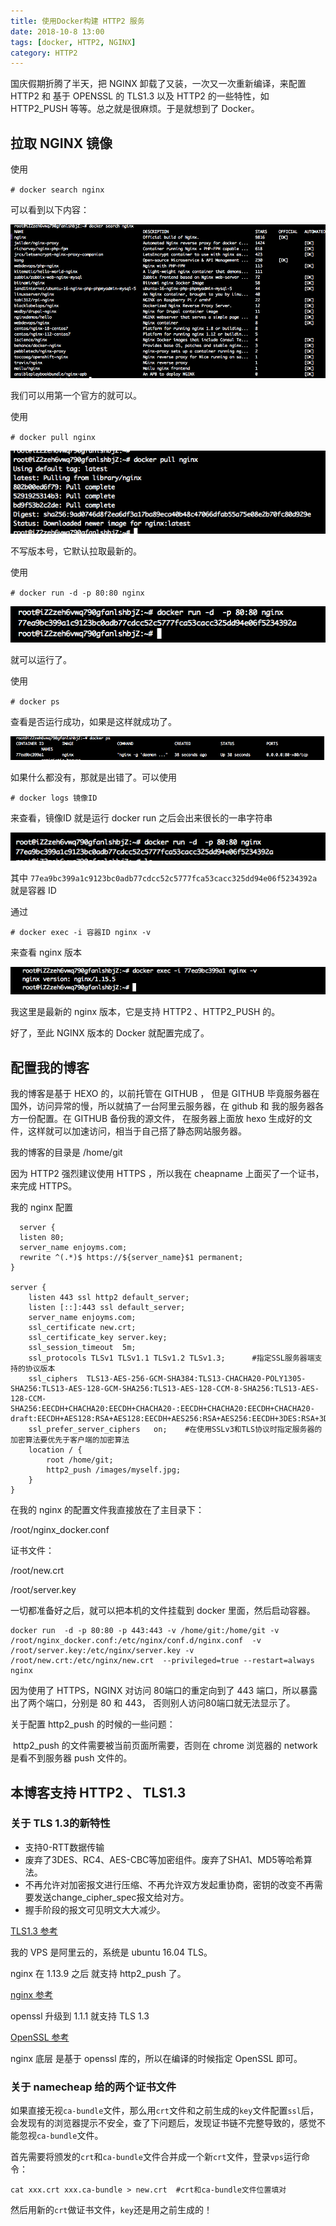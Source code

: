 ```yaml
---
title: 使用Docker构建 HTTP2 服务
date: 2018-10-8 13:00
tags: [docker, HTTP2, NGINX]
category: HTTP2
---
```


国庆假期折腾了半天，把 NGINX 卸载了又装，一次又一次重新编译，来配置 HTTP2 和 基于 OPENSSL 的 TLS1.3 以及 HTTP2 的一些特性，如 HTTP2_PUSH 等等。总之就是很麻烦。于是就想到了 Docker。

## 拉取 NGINX 镜像

使用

`# docker search nginx`

可以看到以下内容：

![image-20181008143929082](/images/image-20181008143929082.png)

我们可以用第一个官方的就可以。
<!-- more -->

使用

`# docker pull nginx `



![image-20181008144227285](/images/image-20181008144227285.png)

不写版本号，它默认拉取最新的。

使用

`# docker run -d -p 80:80 nginx`

![image-20181008144413912](/images/image-20181008144413912.png)

就可以运行了。

使用

`# docker ps`

查看是否运行成功，如果是这样就成功了。

![image-20181008144559621](/images/image-20181008144559621.png)

如果什么都没有，那就是出错了。可以使用

`# docker logs 镜像ID `

来查看，镜像ID 就是运行 docker run 之后会出来很长的一串字符串

![image-20181008144751519](/images/image-20181008144751519.png)

其中 `77ea9bc399a1c9123bc0adb77cdcc52c5777fca53cacc325dd94e06f5234392a` 就是容器 ID

通过

`# docker exec -i 容器ID nginx -v `

来查看 nginx 版本

![image-20181008144915169](/images/image-20181008144915169.png)

我这里是最新的 nginx 版本，它是支持 HTTP2 、HTTP2_PUSH 的。

好了，至此 NGINX 版本的 Docker 就配置完成了。



## 配置我的博客



我的博客是基于 HEXO 的，以前托管在 GITHUB ， 但是 GITHUB 毕竟服务器在国外，访问异常的慢，所以就搞了一台阿里云服务器，在 github 和 我的服务器各方一份配置。在 GITHUB 备份我的源文件， 在服务器上面放 hexo 生成好的文件，这样就可以加速访问，相当于自己搭了静态网站服务器。



我的博客的目录是 /home/git 

因为 HTTP2 强烈建议使用 HTTPS ，所以我在 cheapname 上面买了一个证书，来完成 HTTPS。

我的 nginx 配置

```shell
  server {
  listen 80;
  server_name enjoyms.com;
  rewrite ^(.*)$ https://${server_name}$1 permanent;
}

server {
	listen 443 ssl http2 default_server;
	listen [::]:443 ssl default_server;
  	server_name enjoyms.com;
  	ssl_certificate new.crt;
  	ssl_certificate_key server.key;
  	ssl_session_timeout  5m;
  	ssl_protocols TLSv1 TLSv1.1 TLSv1.2 TLSv1.3;      #指定SSL服务器端支持的协议版本
  	ssl_ciphers  TLS13-AES-256-GCM-SHA384:TLS13-CHACHA20-POLY1305-SHA256:TLS13-AES-128-GCM-SHA256:TLS13-AES-128-CCM-8-SHA256:TLS13-AES-128-CCM-SHA256:EECDH+CHACHA20:EECDH+CHACHA20-:EECDH+CHACHA20:EECDH+CHACHA20-draft:EECDH+AES128:RSA+AES128:EECDH+AES256:RSA+AES256:EECDH+3DES:RSA+3DES:!MD5;
  	ssl_prefer_server_ciphers   on;    #在使用SSLv3和TLS协议时指定服务器的加密算法要优先于客户端的加密算法
	location / {
	  	root /home/git;
    	http2_push /images/myself.jpg;
	}
}
```

在我的 nginx 的配置文件我直接放在了主目录下：

/root/nginx_docker.conf

证书文件：

/root/new.crt

/root/server.key

一切都准备好之后，就可以把本机的文件挂载到 docker 里面，然后启动容器。

```shell
docker run  -d -p 80:80 -p 443:443 -v /home/git:/home/git -v /root/nginx_docker.conf:/etc/nginx/conf.d/nginx.conf  -v /root/server.key:/etc/nginx/server.key -v /root/new.crt:/etc/nginx/new.crt  --privileged=true --restart=always nginx
```

因为使用了 HTTPS，NGINX 对访问 80端口的重定向到了 443 端口，所以暴露出了两个端口，分别是 80 和 443， 否则别人访问80端口就无法显示了。



关于配置 http2_push 的时候的一些问题：

​	http2_push 的文件需要被当前页面所需要，否则在 chrome 浏览器的 network 是看不到服务器 push 文件的。

## 本博客支持 HTTP2 、 TLS1.3



### 关于 TLS 1.3的新特性

- 支持0-RTT数据传输 
- 废弃了3DES、RC4、AES-CBC等加密组件。废弃了SHA1、MD5等哈希算法。 
- 不再允许对加密报文进行压缩、不再允许双方发起重协商，密钥的改变不再需要发送change_cipher_spec报文给对方。 
- 握手阶段的报文可见明文大大减少。

[TLS1.3 参考](https://zhuanlan.zhihu.com/p/28850798)

我的 VPS 是阿里云的，系统是 ubuntu 16.04 TLS。

nginx 在 1.13.9 之后 就支持 http2_push 了。

 [nginx 参考](https://www.nginx.com/blog/nginx-1-13-9-http2-server-push/)

openssl 升级到 1.1.1 就支持 TLS 1.3 

[OpenSSL 参考](https://www.openssl.org/blog/blog/2018/02/08/tlsv1.3/)

nginx 底层 是基于 openssl 库的，所以在编译的时候指定 OpenSSL 即可。



### 关于 namecheap 给的两个证书文件

如果直接无视`ca-bundle`文件，那么用`crt`文件和之前生成的`key`文件配置`ssl`后，会发现有的浏览器提示不安全，查了下问题后，发现证书链不完整导致的，感觉不能忽视`ca-bundle`文件。

首先需要将颁发的`crt`和`ca-bundle`文件合并成一个新`crt`文件，登录`vps`运行命令：

```
cat xxx.crt xxx.ca-bundle > new.crt  #crt和ca-bundle文件位置填对
```

然后用新的`crt`做证书文件，`key`还是用之前生成的！


